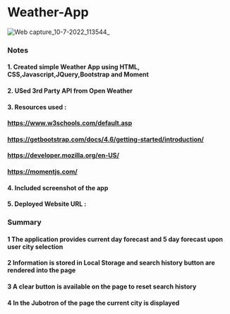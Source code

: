 # Weather-App
![Web capture_10-7-2022_113544_](https://user-images.githubusercontent.com/106550353/178153669-05974bf2-96fa-4f92-b37f-41b217f94299.jpeg)
### Notes
#### 1. Created simple Weather App using HTML, CSS,Javascript,JQuery,Bootstrap and Moment
#### 2. USed 3rd Party API from Open Weather
#### 3. Resources used :
#### https://www.w3schools.com/default.asp
#### https://getbootstrap.com/docs/4.6/getting-started/introduction/
#### https://developer.mozilla.org/en-US/
#### https://momentjs.com/
#### 4. Included screenshot of the app
#### 5. Deployed Website URL :
#### 

### Summary
#### 1 The application provides current day forecast and 5 day forecast upon user city selection
#### 2 Information is stored in Local Storage and search history button are rendered into the page
#### 3 A clear button is available on the page to reset search history
#### 4 In the Jubotron of the page the current city is displayed 

